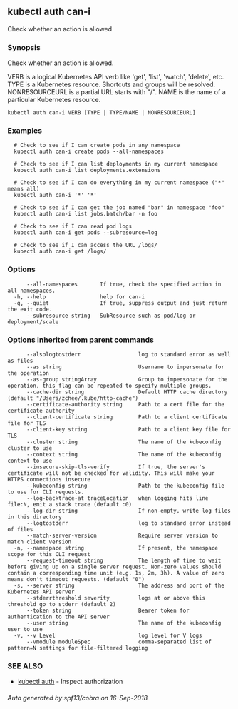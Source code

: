 ## kubectl auth can-i

Check whether an action is allowed

### Synopsis

Check whether an action is allowed. 

VERB is a logical Kubernetes API verb like 'get', 'list', 'watch', 'delete', etc. TYPE is a Kubernetes resource. Shortcuts and groups will be resolved. NONRESOURCEURL is a partial URL starts with "/". NAME is the name of a particular Kubernetes resource.

```
kubectl auth can-i VERB [TYPE | TYPE/NAME | NONRESOURCEURL]
```

### Examples

```
  # Check to see if I can create pods in any namespace
  kubectl auth can-i create pods --all-namespaces
  
  # Check to see if I can list deployments in my current namespace
  kubectl auth can-i list deployments.extensions
  
  # Check to see if I can do everything in my current namespace ("*" means all)
  kubectl auth can-i '*' '*'
  
  # Check to see if I can get the job named "bar" in namespace "foo"
  kubectl auth can-i list jobs.batch/bar -n foo
  
  # Check to see if I can read pod logs
  kubectl auth can-i get pods --subresource=log
  
  # Check to see if I can access the URL /logs/
  kubectl auth can-i get /logs/
```

### Options

```
      --all-namespaces       If true, check the specified action in all namespaces.
  -h, --help                 help for can-i
  -q, --quiet                If true, suppress output and just return the exit code.
      --subresource string   SubResource such as pod/log or deployment/scale
```

### Options inherited from parent commands

```
      --alsologtostderr                  log to standard error as well as files
      --as string                        Username to impersonate for the operation
      --as-group stringArray             Group to impersonate for the operation, this flag can be repeated to specify multiple groups.
      --cache-dir string                 Default HTTP cache directory (default "/Users/zchee/.kube/http-cache")
      --certificate-authority string     Path to a cert file for the certificate authority
      --client-certificate string        Path to a client certificate file for TLS
      --client-key string                Path to a client key file for TLS
      --cluster string                   The name of the kubeconfig cluster to use
      --context string                   The name of the kubeconfig context to use
      --insecure-skip-tls-verify         If true, the server's certificate will not be checked for validity. This will make your HTTPS connections insecure
      --kubeconfig string                Path to the kubeconfig file to use for CLI requests.
      --log-backtrace-at traceLocation   when logging hits line file:N, emit a stack trace (default :0)
      --log-dir string                   If non-empty, write log files in this directory
      --logtostderr                      log to standard error instead of files
      --match-server-version             Require server version to match client version
  -n, --namespace string                 If present, the namespace scope for this CLI request
      --request-timeout string           The length of time to wait before giving up on a single server request. Non-zero values should contain a corresponding time unit (e.g. 1s, 2m, 3h). A value of zero means don't timeout requests. (default "0")
  -s, --server string                    The address and port of the Kubernetes API server
      --stderrthreshold severity         logs at or above this threshold go to stderr (default 2)
      --token string                     Bearer token for authentication to the API server
      --user string                      The name of the kubeconfig user to use
  -v, --v Level                          log level for V logs
      --vmodule moduleSpec               comma-separated list of pattern=N settings for file-filtered logging
```

### SEE ALSO

* [kubectl auth](kubectl_auth.md)	 - Inspect authorization

###### Auto generated by spf13/cobra on 16-Sep-2018
